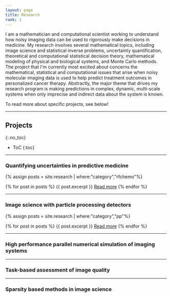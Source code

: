 ```yaml
---
layout: page
title: Research
rank: 1
---
```


I am a mathematician and computational scientist working to understand how noisy imaging data can be used to rigorously make decisions in medicine.  My research involves several mathematical topics, including image science and statistical inverse problems, uncertainty quantification, theoretical and computational statistical decision theory, mathematical modeling of physical and biological systems, and Monte Carlo methods.  The project that I'm currently most excited about concerns the mathematical, statistical and computational issues that arise when noisy molecular imaging data is used to help predict treatment outcomes in personalized cancer therapy.  Abstractly, the major theme that drives my research program is making predictions in complex, dynamic, multi-scale systems when only imprecise and indirect data about the system is known.

To read more about specific projects, see below!

---

## Projects
{:.no_toc}

* ToC
{:toc}

---

### Quantifying uncertainties in predictive medicine
{% assign posts = site.research | where:"category","rfchemo"%}
<div>
{% for post in posts %} 
	{{ post.excerpt }}	
	<a href = "{{ site.baseurl }}{{ post.url}}">Read more</a>
{% endfor %}
</div>

---

### Image science with particle processing detectors
{% assign posts = site.research | where:"category","pp"%}

<div>
{% for post in posts %} 
	{{ post.excerpt }}	
	<a href = "{{ site.baseurl }}{{ post.url}}">Read more</a>
{% endfor %}
</div>

---

### High performance parallel numerical simulation of imaging systems

---

### Task-based assessment of image quality

---

### Sparsity based methods in image science 











